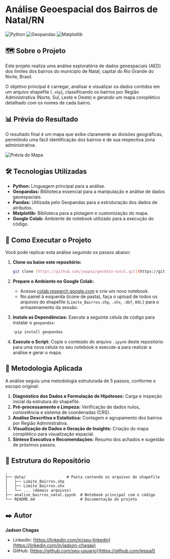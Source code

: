 # Análise Geoespacial dos Bairros de Natal/RN

![Python](https://img.shields.io/badge/Python-3.8%2B-blue?style=for-the-badge&logo=python)
![Geopandas](https://img.shields.io/badge/Geopandas-green?style=for-the-badge)
![Matplotlib](https://img.shields.io/badge/Matplotlib-orange?style=for-the-badge)

## 🗺️ Sobre o Projeto

Este projeto realiza uma análise exploratória de dados geoespaciais (AED) dos limites dos bairros do município de Natal, capital do Rio Grande do Norte, Brasil.

O objetivo principal é carregar, analisar e visualizar os dados contidos em um arquivo shapefile (`.shp`), classificando os bairros por Região Administrativa (Norte, Sul, Leste e Oeste) e gerando um mapa coroplético detalhado com os nomes de cada bairro.

## 📊 Prévia do Resultado

O resultado final é um mapa que exibe claramente as divisões geográficas, permitindo uma fácil identificação dos bairros e de sua respectiva zona administrativa.

![Prévia do Mapa](Mapa_Natal_bairros.png)

## 🛠️ Tecnologias Utilizadas

* **Python:** Linguagem principal para a análise.
* **Geopandas:** Biblioteca essencial para a manipulação e análise de dados geoespaciais.
* **Pandas:** Utilizada pelo Geopandas para a estruturação dos dados de atributos.
* **Matplotlib:** Biblioteca para a plotagem e customização do mapa.
* **Google Colab:** Ambiente de notebook utilizado para a execução do código.

## 🚀 Como Executar o Projeto

Você pode replicar esta análise seguindo os passos abaixo:

1.  **Clone ou baixe este repositório:**
    ```sh
    git clone [https://github.com/jeppa1/geodata-natal.git](https://github.com/jeppa1/geodata-natal.git)
    ```

2.  **Prepare o Ambiente no Google Colab:**
    * Acesse [colab.research.google.com](https://colab.research.google.com) e crie um novo notebook.
    * No painel à esquerda (ícone de pasta), faça o upload de todos os arquivos do shapefile (`Limite_Bairros.shp`, `.shx`, `.dbf`, etc.) para o armazenamento da sessão.

3.  **Instale as Dependências:**
    Execute a seguinte célula de código para instalar o `geopandas`:
    ```python
    !pip install geopandas
    ```

4.  **Execute o Script:**
    Copie o conteúdo do arquivo `.ipynb` deste repositório para uma nova célula no seu notebook e execute-a para realizar a análise e gerar o mapa.

## 🔬 Metodologia Aplicada

A análise seguiu uma metodologia estruturada de 5 passos, conforme o escopo original:

1.  **Diagnóstico dos Dados e Formulação de Hipóteses:** Carga e inspeção inicial da estrutura do shapefile.
2.  **Pré-processamento e Limpeza:** Verificação de dados nulos, consistência e sistema de coordenadas (CRS).
3.  **Análise Descritiva e Estatística:** Contagem e agrupamento dos bairros por Região Administrativa.
4.  **Visualização de Dados e Geração de Insights:** Criação do mapa coroplético para visualização espacial.
5.  **Síntese Executiva e Recomendações:** Resumo dos achados e sugestão de próximos passos.

## 📂 Estrutura do Repositório

```
.
├── data/                  # Pasta contendo os arquivos do shapefile
│   ├── Limite_Bairros.shp
│   ├── Limite_Bairros.shx
│   └── ... (demais arquivos)
├── analise_bairros_natal.ipynb  # Notebook principal com o código
└── README.md                    # Documentação do projeto
```

## ✒️ Autor

**Jadson Chagas**

* LinkedIn: [https://linkedin.com/in/seu-linkedin](https://linkedin.com/in/jadson-chagas)
* GitHub: [https://github.com/seu-usuario](https://github.com/jeppa1)
